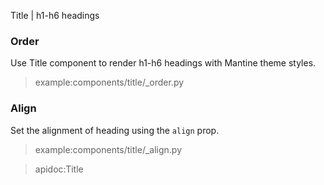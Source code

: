 Title | h1-h6 headings

### Order

Use Title component to render h1-h6 headings with Mantine theme styles.

> example:components/title/_order.py

### Align

Set the alignment of heading using the `align` prop.

> example:components/title/_align.py

> apidoc:Title
